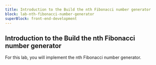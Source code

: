 ```yaml
---
title: Introduction to the Build the nth Fibonacci number generator
block: lab-nth-fibonacci-number-generator
superBlock: front-end-development
---
```


## Introduction to the Build the nth Fibonacci number generator

For this lab, you will implement the nth Fibonacci number generator.
